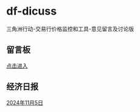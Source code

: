 # df-dicuss

三角洲行动-交易行价格监控和工具-意见留言及讨论版

## 留言板

[点击进入](https://github.com/K12f/df-dicuss/discussions)

## 经济日报

[2024年11月5日](物价分析/2024年11月5日/2024年11月5日.md)